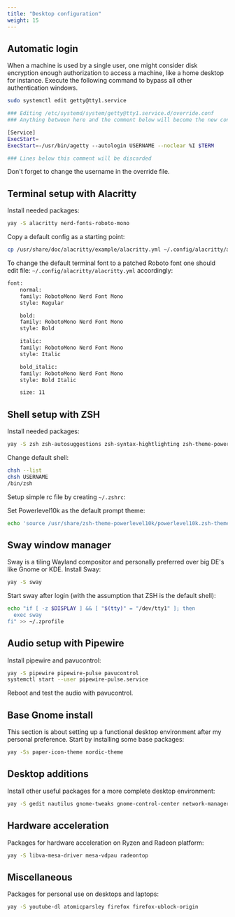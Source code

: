 ```yaml
---
title: "Desktop configuration"
weight: 15
---
```


## Automatic login

When a machine is used by a single user, one might consider disk encryption enough authorization to access a machine, like a home desktop for instance. Execute the following command to bypass all other authentication windows.

```bash
sudo systemctl edit getty@tty1.service
```

```bash
### Editing /etc/systemd/system/getty@tty1.service.d/override.conf
### Anything between here and the comment below will become the new contents of the>

[Service]
ExecStart=
ExecStart=-/usr/bin/agetty --autologin USERNAME --noclear %I $TERM

### Lines below this comment will be discarded
```

Don't forget to change the username in the override file.

## Terminal setup with Alacritty

Install needed packages:

```bash
yay -S alacritty nerd-fonts-roboto-mono
```

Copy a default config as a starting point:

```bash
cp /usr/share/doc/alacritty/example/alacritty.yml ~/.config/alacritty/alacritty.yml
```

To change the default terminal font to a patched Roboto font one should edit file: `~/.config/alacritty/alacritty.yml` accordingly:

```bash
font:
	normal:
  	family: RobotoMono Nerd Font Mono
  	style: Regular

	bold:
  	family: RobotoMono Nerd Font Mono
  	style: Bold

	italic:
  	family: RobotoMono Nerd Font Mono
  	style: Italic

	bold_italic:
  	family: RobotoMono Nerd Font Mono
  	style: Bold Italic

	size: 11
```

## Shell setup with ZSH

Install needed packages:

```bash
yay -S zsh zsh-autosuggestions zsh-syntax-hightlighting zsh-theme-powerlevel10k-git
```

Change default shell:

```bash
chsh --list
chsh USERNAME
/bin/zsh
```

Setup simple rc file by creating `~/.zshrc`:

Set Powerlevel10k as the default prompt theme:

```bash
echo 'source /usr/share/zsh-theme-powerlevel10k/powerlevel10k.zsh-theme' >>~/.zshrc
```

## Sway window manager

Sway is a tiling Wayland compositor and personally preferred over big DE's like Gnome or KDE. Install Sway:

```bash
yay -S sway
```

Start sway after login (with the assumption that ZSH is the default shell):

```bash
echo "if [ -z $DISPLAY ] && [ "$(tty)" = "/dev/tty1" ]; then
  exec sway
fi" >> ~/.zprofile
```

## Audio setup with Pipewire

Install pipewire and pavucontrol:

```bash
yay -S pipewire pipewire-pulse pavucontrol
systemctl start --user pipewire-pulse.service
```

Reboot and test the audio with pavucontrol.

## Base Gnome install

This section is about setting up a functional desktop environment after my personal preference. Start by installing some base packages:

```bash
yay -Ss paper-icon-theme nordic-theme
```

## Desktop additions

Install other useful packages for a more complete desktop environment:

```bash
yay -S gedit nautilus gnome-tweaks gnome-control-center network-manager-applet
```

## Hardware acceleration

Packages for hardware acceleration on Ryzen and Radeon platform:

```bash
yay -S libva-mesa-driver mesa-vdpau radeontop
```

## Miscellaneous

Packages for personal use on desktops and laptops:

```bash
yay -S youtube-dl atomicparsley firefox firefox-ublock-origin
```
